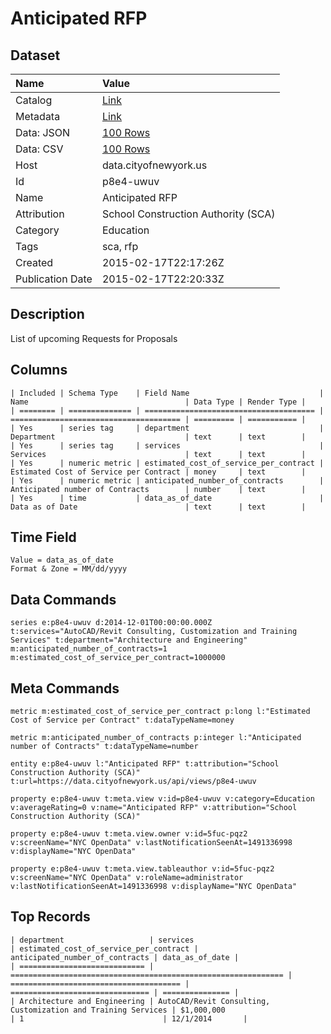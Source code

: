 # Anticipated RFP

## Dataset

| Name | Value |
| :--- | :---- |
| Catalog | [Link](https://catalog.data.gov/dataset/anticipated-rfp) |
| Metadata | [Link](https://data.cityofnewyork.us/api/views/p8e4-uwuv) |
| Data: JSON | [100 Rows](https://data.cityofnewyork.us/api/views/p8e4-uwuv/rows.json?max_rows=100) |
| Data: CSV | [100 Rows](https://data.cityofnewyork.us/api/views/p8e4-uwuv/rows.csv?max_rows=100) |
| Host | data.cityofnewyork.us |
| Id | p8e4-uwuv |
| Name | Anticipated RFP |
| Attribution | School Construction Authority (SCA) |
| Category | Education |
| Tags | sca, rfp |
| Created | 2015-02-17T22:17:26Z |
| Publication Date | 2015-02-17T22:20:33Z |

## Description

List of upcoming Requests for Proposals

## Columns

```ls
| Included | Schema Type    | Field Name                             | Name                                   | Data Type | Render Type |
| ======== | ============== | ====================================== | ====================================== | ========= | =========== |
| Yes      | series tag     | department                             | Department                             | text      | text        |
| Yes      | series tag     | services                               | Services                               | text      | text        |
| Yes      | numeric metric | estimated_cost_of_service_per_contract | Estimated Cost of Service per Contract | money     | text        |
| Yes      | numeric metric | anticipated_number_of_contracts        | Anticipated number of Contracts        | number    | text        |
| Yes      | time           | data_as_of_date                        | Data as of Date                        | text      | text        |
```

## Time Field

```ls
Value = data_as_of_date
Format & Zone = MM/dd/yyyy
```

## Data Commands

```ls
series e:p8e4-uwuv d:2014-12-01T00:00:00.000Z t:services="AutoCAD/Revit Consulting, Customization and Training Services" t:department="Architecture and Engineering" m:anticipated_number_of_contracts=1 m:estimated_cost_of_service_per_contract=1000000
```

## Meta Commands

```ls
metric m:estimated_cost_of_service_per_contract p:long l:"Estimated Cost of Service per Contract" t:dataTypeName=money

metric m:anticipated_number_of_contracts p:integer l:"Anticipated number of Contracts" t:dataTypeName=number

entity e:p8e4-uwuv l:"Anticipated RFP" t:attribution="School Construction Authority (SCA)" t:url=https://data.cityofnewyork.us/api/views/p8e4-uwuv

property e:p8e4-uwuv t:meta.view v:id=p8e4-uwuv v:category=Education v:averageRating=0 v:name="Anticipated RFP" v:attribution="School Construction Authority (SCA)"

property e:p8e4-uwuv t:meta.view.owner v:id=5fuc-pqz2 v:screenName="NYC OpenData" v:lastNotificationSeenAt=1491336998 v:displayName="NYC OpenData"

property e:p8e4-uwuv t:meta.view.tableauthor v:id=5fuc-pqz2 v:screenName="NYC OpenData" v:roleName=administrator v:lastNotificationSeenAt=1491336998 v:displayName="NYC OpenData"
```

## Top Records

```ls
| department                   | services                                                      | estimated_cost_of_service_per_contract | anticipated_number_of_contracts | data_as_of_date | 
| ============================ | ============================================================= | ====================================== | =============================== | =============== | 
| Architecture and Engineering | AutoCAD/Revit Consulting, Customization and Training Services | $1,000,000                             | 1                               | 12/1/2014       | 
```